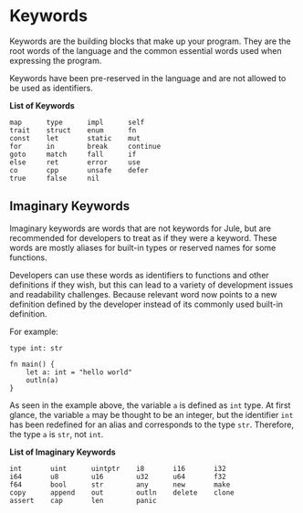 # Keywords

Keywords are the building blocks that make up your program. They are the root words of the language and the common essential words used when expressing the program.

Keywords have been pre-reserved in the language and are not allowed to be used as identifiers.

**List of Keywords**
```jule
map      type      impl      self
trait    struct    enum      fn
const    let       static    mut
for      in        break     continue
goto     match     fall      if
else     ret       error     use
co       cpp       unsafe    defer
true     false     nil
```

## Imaginary Keywords

Imaginary keywords are words that are not keywords for Jule, but are recommended for developers to treat as if they were a keyword. These words are mostly aliases for built-in types or reserved names for some functions.

Developers can use these words as identifiers to functions and other definitions if they wish, but this can lead to a variety of development issues and readability challenges. Because relevant word now points to a new definition defined by the developer instead of its commonly used built-in definition.

For example:

```jule
type int: str

fn main() {
    let a: int = "hello world"
    outln(a)
}
```
As seen in the example above, the variable `a` is defined as `int` type. At first glance, the variable `a` may be thought to be an integer, but the identifier `int` has been redefined for an alias and corresponds to the type `str`. Therefore, the type `a` is `str`, not `int`.


**List of Imaginary Keywords**

```jule
int       uint      uintptr    i8       i16       i32
i64       u8        u16        u32      u64       f32
f64       bool      str        any      new       make
copy      append    out        outln    delete    clone
assert    cap       len        panic
```